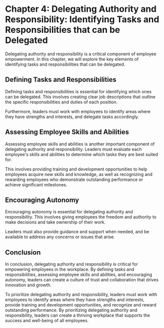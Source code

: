 Chapter 4: Delegating Authority and Responsibility: Identifying Tasks and Responsibilities that can be Delegated
================================================================================================================

Delegating authority and responsibility is a critical component of employee empowerment. In this chapter, we will explore the key elements of identifying tasks and responsibilities that can be delegated.

Defining Tasks and Responsibilities
-----------------------------------

Defining tasks and responsibilities is essential for identifying which ones can be delegated. This involves creating clear job descriptions that outline the specific responsibilities and duties of each position.

Furthermore, leaders must work with employees to identify areas where they have strengths and interests, and delegate tasks accordingly.

Assessing Employee Skills and Abilities
---------------------------------------

Assessing employee skills and abilities is another important component of delegating authority and responsibility. Leaders must evaluate each employee's skills and abilities to determine which tasks they are best suited for.

This involves providing training and development opportunities to help employees acquire new skills and knowledge, as well as recognizing and rewarding employees who demonstrate outstanding performance or achieve significant milestones.

Encouraging Autonomy
--------------------

Encouraging autonomy is essential for delegating authority and responsibility. This involves giving employees the freedom and authority to make decisions and take ownership of their work.

Leaders must also provide guidance and support when needed, and be available to address any concerns or issues that arise.

Conclusion
----------

In conclusion, delegating authority and responsibility is critical for empowering employees in the workplace. By defining tasks and responsibilities, assessing employee skills and abilities, and encouraging autonomy, leaders can create a culture of trust and collaboration that drives innovation and growth.

To prioritize delegating authority and responsibility, leaders must work with employees to identify areas where they have strengths and interests, provide training and development opportunities, and recognize and reward outstanding performance. By prioritizing delegating authority and responsibility, leaders can create a thriving workplace that supports the success and well-being of all employees.

